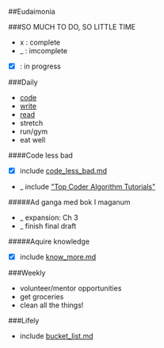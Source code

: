 ##Eudaimonia

###SO MUCH TO DO, SO LITTLE TIME
*  x  : complete
*  _  : imcomplete
* [x] : in progress

###Daily
* [code](#code-less-bad)
* [write](#writing)
* [read](#reading)
* stretch
* run/gym
* eat well

####Code less bad
<a name="code-less-bad"></a>

* [x] include [code_less_bad.md](https://github.com/jclif/eudaimonia/blob/master/code_less_bad.md)
* _ include ["Top Coder Algorithm Tutorials"](http://www.topcoder.com/tc?d1=tutorials&d2=alg_index&module=Static)

#####Ad ganga med bok I maganum
<a name="writing"></a>

* _ expansion: Ch 3
* _ finish final draft

#####Aquire knowledge
<a name="reading"></a>

* [x] include [know_more.md](https://github.com/jclif/eudaimonia/blob/master/current/read_more.md)

###Weekly
* volunteer/mentor opportunities
* get groceries
* clean all the things!

###Lifely
* include [bucket_list.md](https://github.com/jclif/eudaimonia/blob/master/current/bucket_list.md)
